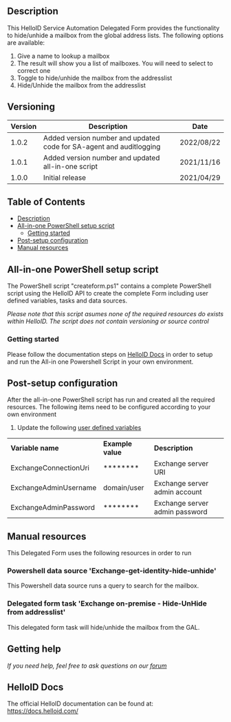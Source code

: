 <!-- Description -->
## Description
This HelloID Service Automation Delegated Form provides the functionality to hide/unhide a mailbox from the global address lists. The following options are available:
 1. Give a name to lookup a mailbox
 2. The result will show you a list of mailboxes. You will need to select to correct one
 3. Toggle to hide/unhide the mailbox from the addresslist
 4. Hide/Unhide the mailbox from the addresslist

## Versioning
| Version | Description | Date |
| - | - | - |
| 1.0.2   | Added version number and updated code for SA-agent and auditlogging | 2022/08/22  |
| 1.0.1   | Added version number and updated all-in-one script | 2021/11/16  |
| 1.0.0   | Initial release | 2021/04/29  |

<!-- TABLE OF CONTENTS -->
## Table of Contents
* [Description](#description)
* [All-in-one PowerShell setup script](#all-in-one-powershell-setup-script)
  * [Getting started](#getting-started)
* [Post-setup configuration](#post-setup-configuration)
* [Manual resources](#manual-resources)


## All-in-one PowerShell setup script
The PowerShell script "createform.ps1" contains a complete PowerShell script using the HelloID API to create the complete Form including user defined variables, tasks and data sources.

 _Please note that this script asumes none of the required resources do exists within HelloID. The script does not contain versioning or source control_


### Getting started
Please follow the documentation steps on [HelloID Docs](https://docs.helloid.com/hc/en-us/articles/360017556559-Service-automation-GitHub-resources) in order to setup and run the All-in one Powershell Script in your own environment.

 
## Post-setup configuration
After the all-in-one PowerShell script has run and created all the required resources. The following items need to be configured according to your own environment
 1. Update the following [user defined variables](https://docs.helloid.com/hc/en-us/articles/360014169933-How-to-Create-and-Manage-User-Defined-Variables)
<table>
  <tr><td><strong>Variable name</strong></td><td><strong>Example value</strong></td><td><strong>Description</strong></td></tr>
  <tr><td>ExchangeConnectionUri</td><td>********</td><td>Exchange server URI</td></tr>
  <tr><td>ExchangeAdminUsername</td><td>domain/user</td><td>Exchange server admin account</td></tr>
  <tr><td>ExchangeAdminPassword</td><td>********</td><td>Exchange server admin password</td></tr>
</table>

## Manual resources
This Delegated Form uses the following resources in order to run

### Powershell data source 'Exchange-get-identity-hide-unhide'
This Powershell data source runs a query to search for the mailbox.

### Delegated form task 'Exchange on-premise - Hide-UnHide from addresslist'
This delegated form task will hide/unhide the mailbox from the GAL.

## Getting help
_If you need help, feel free to ask questions on our [forum](https://forum.helloid.com/forum/helloid-connectors/service-automation/580-helloid-sa-exchange-on-premises-hide-unhide-mailbox-from-address-lists)_

## HelloID Docs
The official HelloID documentation can be found at: https://docs.helloid.com/